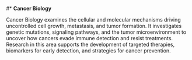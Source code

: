 #* **Cancer Biology**  

Cancer Biology examines the cellular and molecular mechanisms driving uncontrolled cell growth, metastasis, and tumor formation. It investigates genetic mutations, signaling pathways, and the tumor microenvironment to uncover how cancers evade immune detection and resist treatments. Research in this area supports the development of targeted therapies, biomarkers for early detection, and strategies for cancer prevention.
